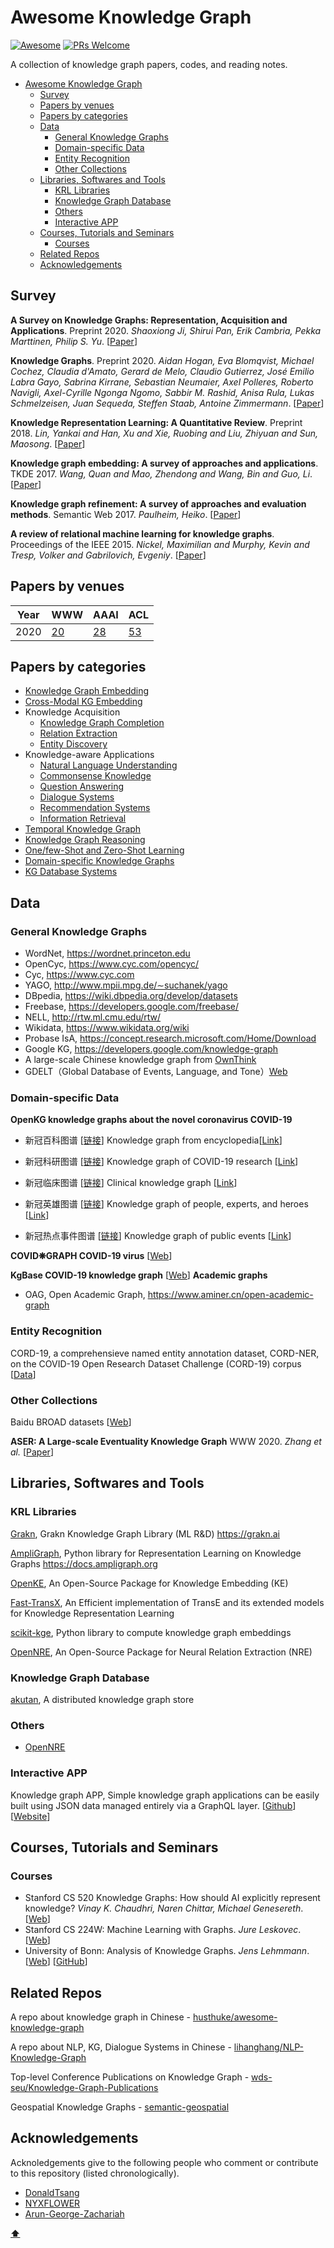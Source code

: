 # Awesome Knowledge Graph
[![Awesome](https://cdn.rawgit.com/sindresorhus/awesome/d7305f38d29fed78fa85652e3a63e154dd8e8829/media/badge.svg)](https://github.com/sindresorhus/awesome)
[![PRs Welcome](https://img.shields.io/badge/PRs-welcome-brightgreen.svg?style=flat-square)](http://makeapullrequest.com)

A collection of knowledge graph papers, codes, and reading notes.

- [Awesome Knowledge Graph](#awesome-knowledge-graph)
  - [Survey](#survey)
  - [Papers by venues](#papers-by-venues)
  - [Papers by categories](#papers-by-categories)
  - [Data](#data)
    - [General Knowledge Graphs](#general-knowledge-graphs)
    - [Domain-specific Data](#domain-specific-data)
    - [Entity Recognition](#entity-recognition)
    - [Other Collections](#other-collections)
  - [Libraries, Softwares and Tools](#libraries-softwares-and-tools)
    - [KRL Libraries](#krl-libraries)
    - [Knowledge Graph Database](#knowledge-graph-database)
    - [Others](#others)
    - [Interactive APP](#interactive-app)
  - [Courses, Tutorials and Seminars](#courses-tutorials-and-seminars)
    - [Courses](#courses)
  - [Related Repos](#related-repos)
  - [Acknowledgements](#acknowledgements)


## Survey
__A Survey on Knowledge Graphs: Representation, Acquisition and Applications__. Preprint 2020. _Shaoxiong Ji, Shirui Pan, Erik Cambria, Pekka Marttinen, Philip S. Yu_. [[Paper](https://arxiv.org/pdf/2002.00388)] 

__Knowledge Graphs__. Preprint 2020. _Aidan Hogan, Eva Blomqvist, Michael Cochez, Claudia d'Amato, Gerard de Melo, Claudio Gutierrez, José Emilio Labra Gayo, Sabrina Kirrane, Sebastian Neumaier, Axel Polleres, Roberto Navigli, Axel-Cyrille Ngonga Ngomo, Sabbir M. Rashid, Anisa Rula, Lukas Schmelzeisen, Juan Sequeda, Steffen Staab, Antoine Zimmermann_. [[Paper](https://arxiv.org/abs/2003.02320)] 

__Knowledge Representation Learning: A Quantitative Review__. Preprint 2018. _Lin, Yankai and Han, Xu and Xie, Ruobing and Liu, Zhiyuan and Sun, Maosong_. [[Paper](https://arxiv.org/pdf/1812.10901)]

__Knowledge graph embedding: A survey of approaches and applications__. TKDE 2017. _Wang, Quan and Mao, Zhendong and Wang, Bin and Guo, Li_. [[Paper](https://persagen.com/files/misc/Wang2017Knowledge.pdf)]

__Knowledge graph refinement: A survey of approaches and evaluation methods__. Semantic Web 2017. _Paulheim, Heiko_. [[Paper](http://www.semantic-web-journal.net/system/files/swj1167.pdf)]

__A review of relational machine learning for knowledge graphs__. Proceedings of the IEEE 2015. _Nickel, Maximilian and Murphy, Kevin and Tresp, Volker and Gabrilovich, Evgeniy_. [[Paper](https://arxiv.org/pdf/1503.00759)]

## Papers by venues
| Year      | WWW                           | AAAI                            |  ACL  | 
| --------  | --------                      | --------                        |  --------                        |              
| 2020      | [20](./conferences/www20.md)  | [28](./conferences/aaai20.md)   |  [53](./conferences/acl20.md)    |

## Papers by categories
- [Knowledge Graph Embedding](./papers/KG-embedding.md)
- [Cross-Modal KG Embedding](./papers/KG-cross-modal.md)
- Knowledge Acquisition
  - [Knowledge Graph Completion](./papers/KG-KGC.md)
  - [Relation Extraction](./papers/KG-RE.md)
  - [Entity Discovery](./papers/KG-entity.md)
- Knowledge-aware Applications
  - [Natural Language Understanding](./papers/KG-applications.md#natural-langauge-understanding)
  - [Commonsense Knowledge](./papers/KG-applications.md#commonsense-knowledge)
  - [Question Answering](./papers/KG-applications.md#question-answering)
  - [Dialogue Systems](./papers/KG-applications.md#dialogue-systems)
  - [Recommendation Systems](./papers/KG-applications.md#recommendation-systems)
  - [Information Retrieval](./papers/KG-applications.md#information-retrieval)
- [Temporal Knowledge Graph](./papers/KG-temporal.md)
- [Knowledge Graph Reasoning](./papers/KG-reasoning.md)
- [One/few-Shot and Zero-Shot Learning](./papers/KG-few-shot.md)
- [Domain-specific Knowledge Graphs](./papers/KG-domain.md)
- [KG Database Systems](./papers/KG-database.md)

## Data
### General Knowledge Graphs
- WordNet, https://wordnet.princeton.edu
- OpenCyc, https://www.cyc.com/opencyc/
- Cyc, https://www.cyc.com
- YAGO, http://www.mpii.mpg.de/∼suchanek/yago
- DBpedia, https://wiki.dbpedia.org/develop/datasets
- Freebase, https://developers.google.com/freebase/
- NELL, http://rtw.ml.cmu.edu/rtw/
- Wikidata, https://www.wikidata.org/wiki
- Probase IsA, https://concept.research.microsoft.com/Home/Download
- Google KG, https://developers.google.com/knowledge-graph
- A large-scale Chinese knowledge graph from [OwnThink](https://github.com/ownthink/KnowledgeGraph)
- GDELT（Global Database of Events, Language, and Tone）[Web](https://www.gdeltproject.org)

### Domain-specific Data
__OpenKG knowledge graphs about the novel coronavirus COVID-19__
- 新冠百科图谱 [[链接](http://www.openkg.cn/dataset/2019-ncov-baike)] Knowledge graph from encyclopedia[[Link](http://www.openkg.cn/dataset/2019-ncov-baike)]

- 新冠科研图谱 [[链接](http://www.openkg.cn/dataset/2019-ncov-research)] Knowledge graph of COVID-19 research [[Link](http://www.openkg.cn/dataset/2019-ncov-research)]

- 新冠临床图谱 [[链接](http://www.openkg.cn/dataset/2019-ncov-clinic)] Clinical knowledge graph [[Link](http://www.openkg.cn/dataset/2019-ncov-clinic)]

- 新冠英雄图谱 [[链接](http://www.openkg.cn/dataset/2019-ncov-hero)] Knowledge graph of people, experts, and heroes [[Link](http://www.openkg.cn/dataset/2019-ncov-hero)]

- 新冠热点事件图谱 [[链接](http://www.openkg.cn/dataset/2019-ncov-event)] Knowledge graph of public events [[Link](http://www.openkg.cn/dataset/2019-ncov-event)]

__COVID❋GRAPH  COVID-19 virus__
[[Web](http://www.odbms.org/2020/03/we-build-a-knowledge-graph-on-covid-19/)]

__KgBase COVID-19 knowledge graph__ [[Web](https://covid19.kgbase.com)]
__Academic graphs__
- OAG, Open Academic Graph, https://www.aminer.cn/open-academic-graph

### Entity Recognition
CORD-19, a comprehensieve named entity annotation dataset, CORD-NER, on the COVID-19 Open Research Dataset Challenge (CORD-19) corpus [[Data](https://xuanwang91.github.io/2020-03-20-cord19-ner/)]

### Other Collections
Baidu BROAD datasets [[Web](https://ai.baidu.com/broad/introduction)]

__ASER: A Large-scale Eventuality Knowledge Graph__
WWW 2020. _Zhang et al._ [[Paper](https://dl.acm.org/doi/abs/10.1145/3366423.3380107)]


## Libraries, Softwares and Tools
### KRL Libraries
[Grakn](https://github.com/graknlabs/kglib), Grakn Knowledge Graph Library (ML R&D) https://grakn.ai

[AmpliGraph](https://github.com/Accenture/AmpliGraph), Python library for Representation Learning on Knowledge Graphs https://docs.ampligraph.org

[OpenKE](https://github.com/thunlp/OpenKE), An Open-Source Package for Knowledge Embedding (KE)

[Fast-TransX](https://github.com/thunlp/Fast-TransX), An Efficient implementation of TransE and its extended models for Knowledge Representation Learning

[scikit-kge](https://github.com/mnick/scikit-kge), Python library to compute knowledge graph embeddings

[OpenNRE](https://github.com/thunlp/OpenNRE), An Open-Source Package for Neural Relation Extraction (NRE)

### Knowledge Graph Database
[akutan](https://github.com/eBay/akutan), A distributed knowledge graph store

### Others
- [OpenNRE](https://github.com/thunlp/OpenNRE)

### Interactive APP
Knowledge graph APP, Simple knowledge graph applications can be easily built using JSON data managed entirely via a GraphQL layer. [[Github](https://github.com/epistemik-co/staple-api-kg-demo)] [[Website](http://demo.staple-api.org)]

## Courses, Tutorials and Seminars
### Courses
- Stanford CS 520 Knowledge Graphs: How should AI explicitly represent knowledge? _Vinay K. Chaudhri, Naren Chittar, Michael Genesereth_. [[Web](https://web.stanford.edu/class/cs520/)]
- Stanford CS 224W: Machine Learning with Graphs. _Jure Leskovec_. [[Web](http://web.stanford.edu/class/cs224w/index.html)]
- University of Bonn: Analysis of Knowledge Graphs. _Jens Lehmmann_. [[Web](https://sewiki.iai.uni-bonn.de/teaching/lectures/kga/2017/start)] [[GitHub](https://github.com/SmartDataAnalytics/Knowledge-Graph-Analysis-Programming-Exercises)]


## Related Repos
A repo about knowledge graph in Chinese - [husthuke/awesome-knowledge-graph](https://github.com/husthuke/awesome-knowledge-graph)

A repo about NLP, KG, Dialogue Systems in Chinese - [lihanghang/NLP-Knowledge-Graph](https://github.com/lihanghang/NLP-Knowledge-Graph)

Top-level Conference Publications on Knowledge Graph - [wds-seu/Knowledge-Graph-Publications](https://github.com/wds-seu/Knowledge-Graph-Publications)

Geospatial Knowledge Graphs - [semantic-geospatial](https://github.com/laurentlefort/semantic-geospatial/wiki/Geospatial-Knowledge-Graphs)

## Acknowledgements

Acknoledgements give to the following people who comment or contribute to this repository (listed chronologically).

- [DonaldTsang](https://github.com/DonaldTsang)
- [NYXFLOWER](https://github.com/NYXFLOWER)
- [Arun-George-Zachariah](https://github.com/Arun-George-Zachariah)  

__[⬆](#awesome-knowledge-graph)__
